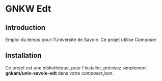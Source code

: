 # GNKW Edt

## Introduction

Emploi du temps pour l'Université de Savoie. Ce projet utilise Composer

## Installation

Ce projet est une bibliothèque, pour l'installer, précisez simplement __gnkam/univ-savoie-edt__ dans votre _composer.json_.
